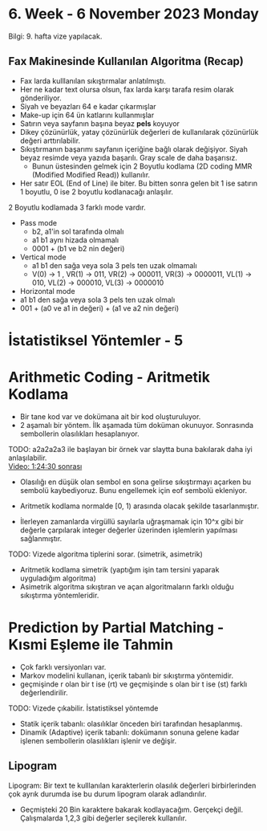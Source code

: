 # 6. Week - 6 November 2023 Monday

Bilgi: 9. hafta vize yapılacak.

## Fax Makinesinde Kullanılan Algoritma (Recap)

* Fax larda kulllanılan sıkıştırmalar anlatılmıştı.
* Her ne kadar text olursa olsun, fax larda karşı tarafa resim olarak gönderiliyor.
* Siyah ve beyazları 64 e kadar çıkarmışlar
* Make-up için 64 ün katlarını kullanmışlar
* Satırın veya sayfanın başına beyaz **pels** koyuyor
* Dikey çözünürlük, yatay çözünürlük değerleri de kullanılarak çözünürlük değeri arttırılabilir.
* Sıkıştırmanın başarımı sayfanın içeriğine bağlı olarak değişiyor. Siyah beyaz resimde veya yazıda başarılı. Gray scale de daha başarısız.
  * Bunun üstesinden gelmek için 2 Boyutlu kodlama (2D coding MMR (Modified Modified Read)) kullanılır.
* Her satır EOL (End of Line) ile biter. Bu bitten sonra gelen bit 1 ise satırın 1 boyutlu, 0 ise 2 boyutlu kodlanacağı anlaşılır.

2 Boyutlu kodlamada 3 farklı mode vardır.
* Pass mode
  * b2, a1'in sol tarafında olmalı
  * a1 b1 aynı hizada olmamalı
  * 0001 + (b1 ve b2 nin değeri)
* Vertical mode
  * a1 b1 den sağa veya sola 3 pels ten uzak olmamalı
  * V(0) -> 1 , VR(1) -> 011, VR(2) -> 000011, VR(3) -> 0000011, VL(1) -> 010, VL(2) -> 000010, VL(3) -> 0000010
* Horizontal mode
* a1 b1 den sağa veya sola 3 pels ten uzak olmalı
* 001 + (a0 ve a1 in değeri) + (a1 ve a2 nin değeri)

# İstatistiksel Yöntemler - 5

# Arithmetic Coding - Aritmetik Kodlama
* Bir tane kod var ve dokümana ait bir kod oluşturuluyor.
* 2 aşamalı bir yöntem. İlk aşamada tüm doküman okunuyor. Sonrasında sembollerin olasılıkları hesaplanıyor.

TODO: a2a2a2a3 ile başlayan bir örnek var slaytta buna bakılarak daha iyi anlaşılabilir.  
[Video: 1:24:30 sonrası](http://arsivonline.yildiz.edu.tr/Recordings/2022-2023/BAHAR%20D%C3%96NEM%C4%B0/BLM6106%20-%201/BLM6106%20-%201_3-04-2023_13-00_3-04-2023_15-50_.MP4)
* Olasılığı en düşük olan sembol en sona gelirse sıkıştırmayı açarken bu sembolü kaybediyoruz. Bunu engellemek için eof sembolü ekleniyor.

* Aritmetik kodlama normalde [0, 1) arasında olacak şekilde tasarlanmıştır.
* İlerleyen zamanlarda virgüllü sayılarla uğraşmamak için 10^x gibi bir değerle çarpılarak integer değerler üzerinden işlemlerin yapılması sağlanmıştır.

TODO: Vizede algoritma tiplerini sorar. (simetrik, asimetrik)
* Aritmetik kodlama simetrik (yaptığım işin tam tersini yaparak uyguladığım algoritma)
* Asimetrik algoritma sıkıştıran ve açan algoritmaların farklı olduğu sıkıştırma yöntemleridir.

# Prediction by Partial Matching - Kısmi Eşleme ile Tahmin
* Çok farklı versiyonları var.
* Markov modelini kullanan, içerik tabanlı bir sıkıştırma yöntemidir.
* geçmişinde r olan bir t ise (rt) ve geçmişinde s olan bir t ise (st) farklı değerlendirilir.

TODO: Vizede çıkabilir. İstatistiksel yöntemde
* Statik içerik tabanlı: olasılıklar önceden biri tarafından hesaplanmış.
* Dinamik (Adaptive) içerik tabanlı: dokümanın sonuna gelene kadar işlenen sembollerin olasılıkları işlenir ve değişir.

## Lipogram
Lipogram: Bir text te kulllanılan karakterlerin olasılık değerleri birbirlerinden çok ayrık durumda ise bu durum lipogram olarak adlandırılır.
* Geçmişteki 20 Bin karaktere bakarak kodlayacağım. Gerçekçi değil. Çalışmalarda 1,2,3 gibi değerler seçilerek kullanılır.
